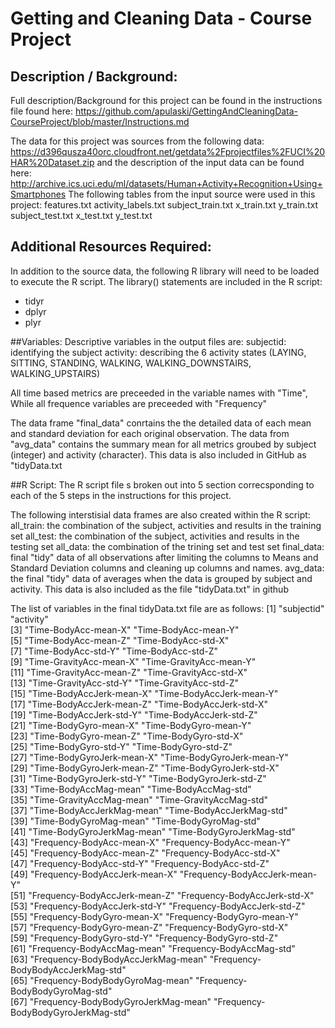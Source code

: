 # Getting and Cleaning Data - Course Project

## Description / Background:
Full description/Background for this project can be found in the instructions file found here: https://github.com/apulaski/GettingAndCleaningData-CourseProject/blob/master/Instructions.md

The data for this project was sources from the following data: https://d396qusza40orc.cloudfront.net/getdata%2Fprojectfiles%2FUCI%20HAR%20Dataset.zip and the description of the input data can be found here: http://archive.ics.uci.edu/ml/datasets/Human+Activity+Recognition+Using+Smartphones
The following tables from the input source were used in this project:
features.txt
activity_labels.txt
subject_train.txt
x_train.txt
y_train.txt
subject_test.txt
x_test.txt
y_test.txt

## Additional Resources Required:
In addition to the source data, the following R library will need to be loaded to execute the R script.  The library() statements are included in the R script:
- tidyr
- dplyr
- plyr

##Variables:
Descriptive variables in the output files are:
subjectid: identifying the subject
activity: describing the 6 activity states (LAYING, SITTING, STANDING, WALKING, WALKING_DOWNSTAIRS, WALKING_UPSTAIRS)

All time based metrics are preceeded in the variable names with "Time",
While all frequence variables are preceeded with "Frequency"

The data frame "final_data" conrtains the the detailed data of each mean and standard deviation for each original observation.
The data from "avg_data" contains the summary mean for all metrics groubed by subject (integer) and activity (character).  This data is also included in GitHub as "tidyData.txt

##R Script:
The R script file s broken out into 5 section correcsponding to each of the 5 steps in the instructions for this project.

The following interstisial data frames are also created within the R script:
all_train: the combination of the subject, activities and results in the training set
all_test: the combination of the subject, activities and results in the testing set
all_data: the combination of the trining set and test set
final_data: final "tidy" data of all observations after limiting the columns to Means and Standard Deviation columns and cleaning up columns and names.
avg_data: the final "tidy" data of averages when the data is grouped by subject and activity.  This data is also included as the file "tidyData.txt" in github

The list of variables in the final tidyData.txt file are as follows:
 [1] "subjectid"                          "activity"                          
 [3] "Time-BodyAcc-mean-X"                "Time-BodyAcc-mean-Y"               
 [5] "Time-BodyAcc-mean-Z"                "Time-BodyAcc-std-X"                
 [7] "Time-BodyAcc-std-Y"                 "Time-BodyAcc-std-Z"                
 [9] "Time-GravityAcc-mean-X"             "Time-GravityAcc-mean-Y"            
[11] "Time-GravityAcc-mean-Z"             "Time-GravityAcc-std-X"             
[13] "Time-GravityAcc-std-Y"              "Time-GravityAcc-std-Z"             
[15] "Time-BodyAccJerk-mean-X"            "Time-BodyAccJerk-mean-Y"           
[17] "Time-BodyAccJerk-mean-Z"            "Time-BodyAccJerk-std-X"            
[19] "Time-BodyAccJerk-std-Y"             "Time-BodyAccJerk-std-Z"            
[21] "Time-BodyGyro-mean-X"               "Time-BodyGyro-mean-Y"              
[23] "Time-BodyGyro-mean-Z"               "Time-BodyGyro-std-X"               
[25] "Time-BodyGyro-std-Y"                "Time-BodyGyro-std-Z"               
[27] "Time-BodyGyroJerk-mean-X"           "Time-BodyGyroJerk-mean-Y"          
[29] "Time-BodyGyroJerk-mean-Z"           "Time-BodyGyroJerk-std-X"           
[31] "Time-BodyGyroJerk-std-Y"            "Time-BodyGyroJerk-std-Z"           
[33] "Time-BodyAccMag-mean"               "Time-BodyAccMag-std"               
[35] "Time-GravityAccMag-mean"            "Time-GravityAccMag-std"            
[37] "Time-BodyAccJerkMag-mean"           "Time-BodyAccJerkMag-std"           
[39] "Time-BodyGyroMag-mean"              "Time-BodyGyroMag-std"              
[41] "Time-BodyGyroJerkMag-mean"          "Time-BodyGyroJerkMag-std"          
[43] "Frequency-BodyAcc-mean-X"           "Frequency-BodyAcc-mean-Y"          
[45] "Frequency-BodyAcc-mean-Z"           "Frequency-BodyAcc-std-X"           
[47] "Frequency-BodyAcc-std-Y"            "Frequency-BodyAcc-std-Z"           
[49] "Frequency-BodyAccJerk-mean-X"       "Frequency-BodyAccJerk-mean-Y"      
[51] "Frequency-BodyAccJerk-mean-Z"       "Frequency-BodyAccJerk-std-X"       
[53] "Frequency-BodyAccJerk-std-Y"        "Frequency-BodyAccJerk-std-Z"       
[55] "Frequency-BodyGyro-mean-X"          "Frequency-BodyGyro-mean-Y"         
[57] "Frequency-BodyGyro-mean-Z"          "Frequency-BodyGyro-std-X"          
[59] "Frequency-BodyGyro-std-Y"           "Frequency-BodyGyro-std-Z"          
[61] "Frequency-BodyAccMag-mean"          "Frequency-BodyAccMag-std"          
[63] "Frequency-BodyBodyAccJerkMag-mean"  "Frequency-BodyBodyAccJerkMag-std"  
[65] "Frequency-BodyBodyGyroMag-mean"     "Frequency-BodyBodyGyroMag-std"     
[67] "Frequency-BodyBodyGyroJerkMag-mean" "Frequency-BodyBodyGyroJerkMag-std" 
